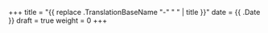 +++
title = "{{ replace .TranslationBaseName "-" " " | title }}"
date = {{ .Date }}
draft = true
weight = 0
+++
